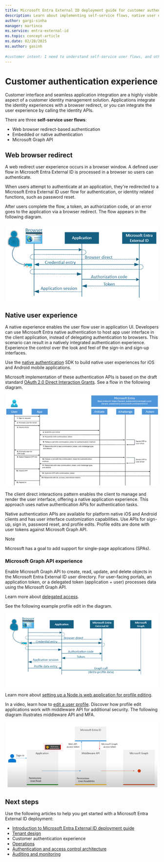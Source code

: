 ```yaml
---
title: Microsoft Entra External ID deployment guide for customer authentication experience
description: Learn about implementing self-service flows, native user experience, and more in Microsoft Entra External ID.
author: gargi-sinha
manager: martinco
ms.service: entra-external-id
ms.topic: concept-article
ms.date: 02/28/2025
ms.author: gasinh

#customer intent: I need to understand self-service user flows, and other customer authentication experiences in Microsoft Entra External ID.
---
```


# Customer authentication experience

Customer interface and seamless application integration are a highly visible aspect of a customer identity management solution. Applications integrate the identity experiences with a browser redirect, or you can integrate the user experience by calling the identity APIs. 

There are three **self-service user flows**: 

* Web browser redirect-based authentication
* Embedded or native authentication
* Microsoft Graph API 

## Web browser redirect

A web redirect user experience occurs in a browser window. A defined user flow in Microsoft Entra External ID is processed in a browser so users can authenticate. 

When users attempt to authenticate at an application, they're redirected to a Microsoft Entra External ID user flow for authentication, or identity related functions, such as password reset.  

After users complete the flow, a token, an authorization code, or an error goes to the application via a browser redirect. The flow appears in the following diagram. 

   [ ![Diagram of a browser redirect flow.](media/deployment-external/user-flow-browser-redirect.png)](media/deployment-external/user-flow-browser-redirect-expanded.png#lightbox)

## Native user experience

A native experience enables the user flow user in application UI. Developers can use Microsoft Entra native authentication to host app user interface in the client application, instead of delegating authentication to browsers. This scenario can result in a natively integrated authentication experience. Experience the control over the look and feel of the sign-in and sign-up interfaces. 

Use the [native authentication](../external-id/customers/concept-native-authentication.md) SDK to build native user experiences for iOS and Android mobile applications. 

Microsoft implementation of these authentication APIs is based on the draft standard [OAuth 2.0 Direct Interaction Grants](https://drafts.aaronpk.com/oauth-direct-interaction-grant/draft-parecki-oauth-direct-interaction-grant.html). See a flow in the following diagram.

[ ![Diagram of native authentication.](media/deployment-external/native-authentication.png)](media/deployment-external/native-authentication-expanded.png#lightbox)

The client direct interactions pattern enables the client to manage and render the user interface, offering a native application experience. This approach uses native authentication APIs for authentication tasks.  

Native authentication APIs are available for platform native iOS and Android clients and has user interface customization capabilities. Use APIs for sign-up, sign in, password reset, and profile edits. Profile edits are done with user tokens against Microsoft Graph API. 
   >[!NOTE]
   >Microsoft has a goal to add support for single-page applications (SPAs).

### Microsoft Graph API experience

Enable Microsoft Graph API to create, read, update, and delete objects in the Microsoft Entra External ID user directory. For user-facing portals, an application token,  or a delegated token (application + user) processes data using the Microsoft Graph API.  

Learn more about [delegated access](../identity-platform/delegated-access-primer.md).

See the following example profile edit in the diagram. 

   [ ![Diagram illustrating a profile edit.](media/deployment-external/profile-edit.png)](media/deployment-external/profile-edit-expanded.png#lightbox)

Learn more about [setting up a Node.js web application for profile editing](). 

In a video, learn how to [edit a user profile](../external-id/customers/how-to-web-app-node-edit-profile-prepare-app.md). Discover how profile edit applications work with middleware API for additional security. The following diagram illustrates middleware API and MFA.  

   [ ![Diagram of a profile edit.](media/deployment-external/middleware-api.png)](media/deployment-external/middleware-ap-expanded.png#lightbox)

## Next steps

Use the following articles to help you get started with a Microsoft Entra External ID deployment: 

* [Introduction to Microsoft Entra External ID deployment guide](deployment-external-intro.md)
* [Tenant design](deployment-external-tenant-design.md)
* Customer authentication experience
* [Operations](deployment-external-operations.md)
* [Authentication and access control architecture](deployment-external-authentication-access-control.md)
* [Auditing and monitoring](deployment-external-audit-monitor.md)
